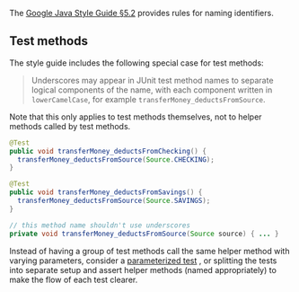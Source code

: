 The [Google Java Style Guide §5.2][style] provides rules for naming identifiers.

## Test methods

The style guide includes the following special case for test methods:

> Underscores may appear in JUnit test method names to separate logical
> components of the name, with each component written in `lowerCamelCase`, for
> example `transferMoney_deductsFromSource`.

Note that this only applies to test methods themselves, not to helper methods
called by test methods.

```java
@Test
public void transferMoney_deductsFromChecking() {
  transferMoney_deductsFromSource(Source.CHECKING);
}

@Test
public void transferMoney_deductsFromSavings() {
  transferMoney_deductsFromSource(Source.SAVINGS);
}

// this method name shouldn't use underscores
private void transferMoney_deductsFromSource(Source source) { ... }
```

Instead of having a group of test methods call the same helper method with
varying parameters, consider a [parameterized test][parameterized] , or
splitting the tests into separate setup and assert helper methods (named
appropriately) to make the flow of each test clearer.

[style]: https://google.github.io/styleguide/javaguide.html#s5.2-specific-identifier-names

[parameterized]: https://junit.org/junit4/javadoc/4.12/org/junit/runners/Parameterized.html
